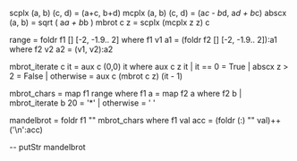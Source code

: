 scplx (a, b) (c, d) = (a+c, b+d)
mcplx (a, b) (c, d) = (a*c - b*d, a*d + b*c)
abscx (a, b) = sqrt ( a*a + b*b )
mbrot c z = scplx (mcplx z z) c

range = foldr f1 [] [-2, -1.9.. 2]
    where f1 v1 a1 = (foldr f2 [] [-2, -1.9.. 2]):a1
            where f2 v2 a2 = (v1, v2):a2

mbrot_iterate c it = aux c (0,0) it
    where aux c z it
            | it == 0         = True
            | abscx z > 2     = False
            | otherwise       = aux c (mbrot c z) (it - 1)

mbrot_chars = map f1 range
    where f1 a = map f2 a
             where f2 b 
                     | mbrot_iterate b 20 = '*'
                     | otherwise          = ' '

mandelbrot = foldr f1 "" mbrot_chars
    where f1 val acc = (foldr (:) "" val)++('\n':acc)
        
-- putStr mandelbrot
